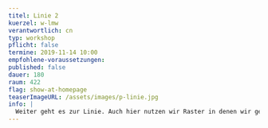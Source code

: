 ```yaml
---
titel: Linie 2
kuerzel: w-lmw
verantwortlich: cn
typ: workshop
pflicht: false
termine: 2019-11-14 10:00
empfohlene-voraussetzungen:
published: false
dauer: 180
raum: 422
flag: show-at-homepage
teaserImageURL: /assets/images/p-linie.jpg
info: |
  Weiter geht es zur Linie. Auch hier nutzen wir Raster in denen wir gerade Linien zunächst horizontal und vertikal anordnen. Danach experimentieren wir mit Lage und Farbe der Linien. Schlussendlich befassen wir uns mit Kurven und Schwingungsfiguren.
---
```

